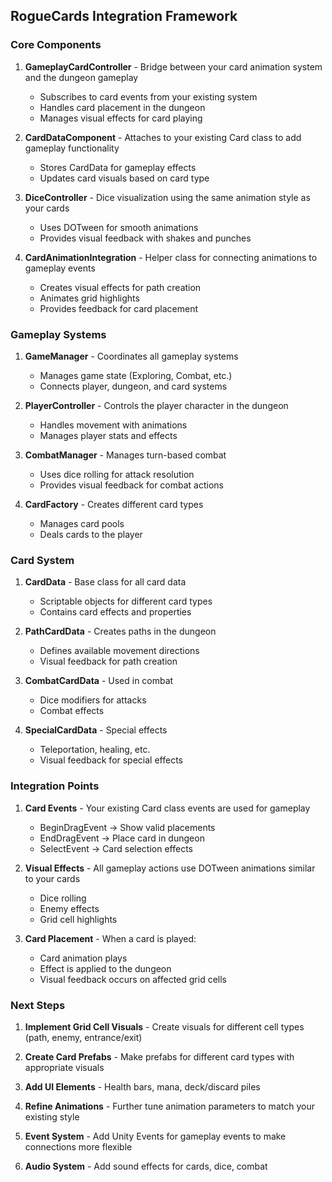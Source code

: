## RogueCards Integration Framework

### Core Components

1. **GameplayCardController** - Bridge between your card animation system and the dungeon gameplay
   - Subscribes to card events from your existing system
   - Handles card placement in the dungeon
   - Manages visual effects for card playing

2. **CardDataComponent** - Attaches to your existing Card class to add gameplay functionality
   - Stores CardData for gameplay effects
   - Updates card visuals based on card type

3. **DiceController** - Dice visualization using the same animation style as your cards
   - Uses DOTween for smooth animations
   - Provides visual feedback with shakes and punches

4. **CardAnimationIntegration** - Helper class for connecting animations to gameplay events
   - Creates visual effects for path creation
   - Animates grid highlights
   - Provides feedback for card placement

### Gameplay Systems

1. **GameManager** - Coordinates all gameplay systems
   - Manages game state (Exploring, Combat, etc.)
   - Connects player, dungeon, and card systems

2. **PlayerController** - Controls the player character in the dungeon
   - Handles movement with animations
   - Manages player stats and effects

3. **CombatManager** - Manages turn-based combat
   - Uses dice rolling for attack resolution
   - Provides visual feedback for combat actions

4. **CardFactory** - Creates different card types
   - Manages card pools
   - Deals cards to the player

### Card System

1. **CardData** - Base class for all card data
   - Scriptable objects for different card types
   - Contains card effects and properties

2. **PathCardData** - Creates paths in the dungeon
   - Defines available movement directions
   - Visual feedback for path creation

3. **CombatCardData** - Used in combat
   - Dice modifiers for attacks
   - Combat effects

4. **SpecialCardData** - Special effects
   - Teleportation, healing, etc.
   - Visual feedback for special effects

### Integration Points

1. **Card Events** - Your existing Card class events are used for gameplay
   - BeginDragEvent -> Show valid placements
   - EndDragEvent -> Place card in dungeon
   - SelectEvent -> Card selection effects

2. **Visual Effects** - All gameplay actions use DOTween animations similar to your cards
   - Dice rolling
   - Enemy effects
   - Grid cell highlights

3. **Card Placement** - When a card is played:
   - Card animation plays
   - Effect is applied to the dungeon
   - Visual feedback occurs on affected grid cells

### Next Steps

1. **Implement Grid Cell Visuals** - Create visuals for different cell types (path, enemy, entrance/exit)

2. **Create Card Prefabs** - Make prefabs for different card types with appropriate visuals

3. **Add UI Elements** - Health bars, mana, deck/discard piles

4. **Refine Animations** - Further tune animation parameters to match your existing style

5. **Event System** - Add Unity Events for gameplay events to make connections more flexible

6. **Audio System** - Add sound effects for cards, dice, combat